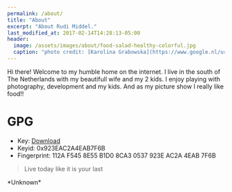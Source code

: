 ```yaml
---
permalink: /about/
title: "About"
excerpt: "About Rudi Middel."
last_modified_at: 2017-02-14T14:28:13-05:00
header:
  image: /assets/images/about/food-salad-healthy-colorful.jpg
  caption: "photo credit: [Karolina Grabowska](https://www.google.nl/url?sa=i&rct=j&q=&esrc=s&source=images&cd=&cad=rja&uact=8&ved=0ahUKEwiYveWo59PWAhVELVAKHcrtAFcQjhwIBQ&url=https%3A%2F%2Fcommons.wikimedia.org%2Fwiki%2FFile%3AFood-salad-healthy-colorful_(24242433051).jpg&psig=AOvVaw1WrHFVqIekutcwejcAI6-G&ust=1507097837556346)"
---
```


Hi there! Welcome to my humble home on the internet.
I live in the south of The Netherlands with my beautifull wife and my 2 kids. I enjoy playing with photography, development and my kids. And as my picture show I really like food!!

GPG
===
* Key: [Download](/assets/rudimiddel.gpg)
* Keyid: 0x923EAC2A4EAB7F6B
* Fingerprint: 112A F545 8E55 B1D0 8CA3  0537 923E AC2A 4EAB 7F6B

<blockquote><p>Live today like it is your last</p></blockquote>
*Unknown*
